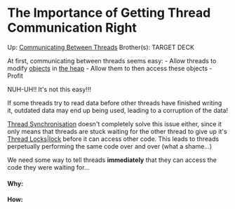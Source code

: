 # The Importance of Getting Thread Communication Right

Up: [Communicating Between Threads](communicating_between_threads)
Brother(s):
TARGET DECK

At first, communicating between threads seems easy:
	- Allow threads to modify [objects](objects) in [the heap](the_heap) 
	- Allow them to then access these objects
	- Profit

NUH-UH!! It's not this easy!!!

If some threads try to read data before other threads have finished writing it, outdated data may end up being used, leading to a corruption of the data!

[Thread Synchronisation](thread_synchronisation) doesn't completely solve this issue either, since it only means that threads are stuck waiting for the other thread to give up it's [Thread Locks|lock](thread_locks|lock) before it can access other code. This leads to threads perpetually performing the same code over and over (what a shame...)

We need some way to tell threads **immediately** that they can access the code they were waiting for...




































#### Why:
#### How:









